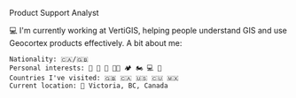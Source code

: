 Product Support Analyst

💻 I'm currently working at VertiGIS, helping people understand GIS and use Geocortex products effectively.
A bit about me:

    Nationality: 🇨🇦/🇬🇧
    Personal interests: 🏃 🥋 🥊 💪🏽 🏕 🏍 💻 🛫
    Countries I've visited: 🇬🇧 🇨🇦 🇺🇸 🇨🇺 🇲🇽
    Current location: 📍 Victoria, BC, Canada


<!--
**ggfevans/ggfevans** is a ✨ _special_ ✨ repository because its `README.md` (this file) appears on your GitHub profile.

🌎 Check my portfolio

I'm always working on something, and often too excited about it to stop and update my portfolio

Feel free to reach out and see what I'm up to now 💬

Here are some ideas to get you started:

- 🔭 I’m currently working on ...
- 🌱 I’m currently learning ...
- 👯 I’m looking to collaborate on ...
- 🤔 I’m looking for help with ...
- 💬 Ask me about ...
- 📫 How to reach me: ...
- 😄 Pronouns: ...
- ⚡ Fun fact: ...
-->
